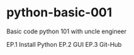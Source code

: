 # python-basic-001
Basic code python 101 with uncle engineer

EP.1 Install Python
EP.2 GUI
EP.3 Git-Hub
